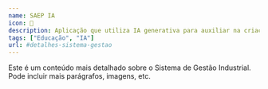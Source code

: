 ```yaml
---
name: SAEP IA
icon: 🚀
description: Aplicação que utiliza IA generativa para auxiliar na criação de itens do Sistema de Avaliação da Educação Profissional e Tecnológica.
tags: ["Educação", "IA"]
url: #detalhes-sistema-gestao
---
```

Este é um conteúdo mais detalhado sobre o Sistema de Gestão Industrial.
Pode incluir mais parágrafos, imagens, etc.